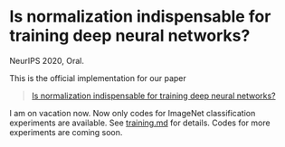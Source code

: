 # Is normalization indispensable for training deep neural networks?

NeurIPS 2020, Oral.

This is the official implementation for our  paper
> [Is normalization indispensable for training deep neural networks?](http://www.andrew.cmu.edu/user/kaihu/Is_normalization_indispensable_for_training_deep_neural_networks.pdf)



I am on vacation now. Now only codes for ImageNet classification experiments are available. See [training.md](https://github.com/neurips2020codes/RescaleNet/blob/master/training.md) for details. Codes for more experiments are coming soon. 
